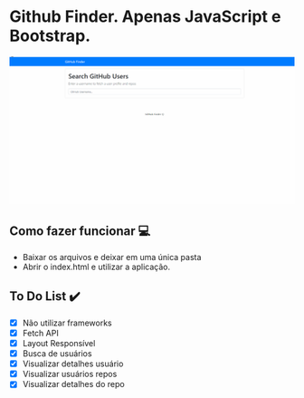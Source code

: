 # Github Finder. Apenas JavaScript e Bootstrap.

![alt text](https://github.com/lucasfloripa/test_github_finder_2/blob/master/images/gif.gif?raw=true)

## Como fazer funcionar :computer:
- Baixar os arquivos e deixar em uma única pasta
- Abrir o index.html e utilizar a aplicação.

## To Do List :heavy_check_mark:
- [x] Não utilizar frameworks
- [x] Fetch API
- [x] Layout Responsível
- [x] Busca de usuários
- [x] Visualizar detalhes usuário
- [x] Visualizar usuários repos
- [x] Visualizar detalhes do repo
